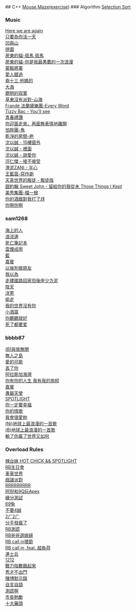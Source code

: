 <head>
<link ref="icon" type="image/png" href="hidden.png"/>
</head>
## C++ 
<a href="cpp/Mouse_Maze/Mouse_Maze.html" target="_blank">Mouse Maze(exercise)</a>
### Algorithm
<a href="cpp/algorithm/selection_sort/selection_sort.html" target="_blank">Selection Sort</a>
<br />


### Music
<a href="https://www.youtube.com/watch?v=oCTGXSK9hWo" target="_blank">Here we are again</a>
<br />
<a href="https://www.youtube.com/watch?v=-MBN6ar79Fc" target="_blank">只要為你活一天</a>
<br />
<a href="https://www.youtube.com/watch?v=PORWzNz9o90" target="_blank">凹與山</a>
<br />
<a href="https://www.youtube.com/watch?v=peEAo2J7SuU" target="_blank">拼圖</a>
<br />
<a href="https://www.youtube.com/watch?v=vcncUq1Jc2M" target="_blank">房東的貓-斑馬 斑馬</a>
<br />
<a href="https://www.youtube.com/watch?v=DHMx_B9-zdY" target="_blank">房東的貓-你是我最愚蠢的一次浪漫</a>
<br />
<a href="https://www.youtube.com/watch?v=1kM4-o4c-qY" target="_blank">蒙毅將軍</a>
<br />
<a href="https://www.youtube.com/watch?v=6D79CYTxvOM" target="_blank">愛人錯過</a>
<br />
<a href="https://www.youtube.com/watch?v=137QoB4tQfc" target="_blank">堯十三 他媽的</a>
<br />
<a href="https://www.youtube.com/watch?v=PdX3Fu0dkWI" target="_blank">大海</a>
<br />
<a href="https://www.youtube.com/watch?v=GzoV8klyGrQ" target="_blank">聰明的寂寞</a>
<br />
<a href="https://www.youtube.com/watch?v=3Jec0Q1gsOo" target="_blank">草東沒有派對-山海</a>
<br />
<a href="https://www.youtube.com/watch?v=e0eHvsAFZbU" target="_blank">Frandé 法蘭黛樂團-Every Word</a>
<br />
<a href="https://www.youtube.com/watch?v=p6c4TztpxC4" target="_blank">Tizzy Bac - You'll see</a>
<br />
<a href="https://www.youtube.com/watch?v=OeJYC04XKh4" target="_blank">青春禮讚</a>
<br />
<a href="https://www.youtube.com/watch?v=UBT0_HEsKaI" target="_blank">你迎面走來，再面無表情地離開</a>
<br />
<a href="https://www.youtube.com/watch?v=YhjK6n-EOjY" target="_blank">怕胖團-魚</a>
<br />
<a href="https://www.youtube.com/watch?v=wtFWcZGZO5w" target="_blank">乾淨的房間-疤</a>
<br />
<a href="https://www.youtube.com/watch?v=iWenK1ys9U4" target="_blank">沈以誠 - 15樓窗外</a>
<br />
<a href="https://www.youtube.com/watch?v=UF2dBuJo9z0" target="_blank">沈以誠 - 裡面</a>
<br />
<a href="https://www.youtube.com/watch?v=qEx_jCzEjHI" target="_blank">沈以誠 - 說愛你</a>
<br />
<a href="https://www.youtube.com/watch?v=C9Nfp4pnXmQ" target="_blank">河仁傑 - 接不接受</a>
<br />
<a href="https://www.youtube.com/watch?v=GedcwChv85k" target="_blank">渣泥ZANI - 半心</a>
<br />
<a href="https://www.youtube.com/watch?v=pM9zZinLvkA" target="_blank">王藍茵-惡作劇</a>
<br />
<a href="https://www.youtube.com/watch?v=sq6r4JQpO7Y" target="_blank">天真世界的叛徒 - 叛徒版</a>
<br />
<a href="https://www.youtube.com/watch?v=Q0Nn4TUXH5Y" target="_blank">甜約翰 Sweet John - 留給你的我從未 Those Things I Kept</a>
<br />
<a href="https://www.youtube.com/watch?v=ftfAAINr1zc" target="_blank">美秀集團-檔一根</a>
<br />
<a href="https://www.youtube.com/watch?v=ynaARgs_yvQ" target="_blank">你的酒館對我打了烊</a>
<br />
<a href="https://www.youtube.com/watch?v=M1tmYdeh6ZM" target="_blank">你啊你啊</a>
<br />


### sam1268
<a href="https://www.youtube.com/watch?v=xwKDL3vBC5U" target="_blank">海上的人</a>
<br />
<a href="https://www.youtube.com/watch?v=gj1aPwqEAv4" target="_blank">浪流連</a>
<br />
<a href="https://www.youtube.com/watch?v=9wy377MJzWg" target="_blank">死亡筆記本</a>
<br />
<a href="https://www.youtube.com/watch?v=ag8EI4CUdtA" target="_blank">雲煙成雨</a>
<br />
<a href="https://www.youtube.com/watch?v=oze6IrV7t9k" target="_blank">藍</a>
<br />
<a href="https://www.youtube.com/watch?v=TLTV9ty_Ngo" target="_blank">嘉賓</a>
<br />
<a href="https://www.youtube.com/watch?v=lIy7ZQ-c_sg" target="_blank">以後別做朋友</a>
<br />
<a href="https://www.youtube.com/watch?v=-zANQZ6_8rM" target="_blank">我以為</a>
<br />
<a href="https://www.youtube.com/watch?v=fheRcrjc1dg" target="_blank">走建國路回家但後座少ㄌ泥</a>
<br />
<a href="https://www.youtube.com/watch?v=C7mHc9HCRUc" target="_blank">陰天</a>
<br />
<a href="https://www.youtube.com/watch?v=2VsrZDGvuYs" target="_blank">洋蔥</a>
<br />
<a href="https://www.youtube.com/watch?v=YQpd5CwaZXA" target="_blank">偷走</a>
<br />
<a href="https://www.youtube.com/watch?v=zdCNtIpkbI0" target="_blank">我的世界沒有你</a>
<br />
<a href="https://www.youtube.com/watch?v=rJOAA7zmZ2M" target="_blank">小酒窩</a>
<br />
<a href="https://www.youtube.com/watch?v=rbNxlPrBdE8" target="_blank">你聽聽就好</a>
<br />
<a href="https://www.youtube.com/watch?v=HsnTxKrNvyo" target="_blank">死了都要爱</a>
<br />



### bbbb87
<a href="https://www.youtube.com/watch?v=xXjNgWPzZVM" target="_blank">(B)與我無關</a>
<br />
<a href="https://www.youtube.com/watch?v=lRnHHYoGa0s" target="_blank">無人之島</a>
<br />
<a href="https://www.youtube.com/watch?v=NWsw1Vkum_Y" target="_blank">愛的可能</a>
<br />
<a href="https://www.youtube.com/watch?v=ugYnm9n1TgI" target="_blank">丟了你</a>
<br />
<a href="https://www.youtube.com/watch?v=VwtbQ5CmWtA" target="_blank">阿拉斯加海灣</a>
<br />
<a href="https://www.youtube.com/watch?v=NWsw1Vkum_Y" target="_blank">你有你的人生 我有我的旅程</a>
<br />
<a href="https://www.youtube.com/watch?v=DUXAYN4itGk" target="_blank">嘉賓</a>
<br />
<a href="https://www.youtube.com/watch?v=NI_lTsIhhwA" target="_blank">專屬天使</a>
<br />
<a href="https://www.youtube.com/watch?v=t6ArcdE_MI4" target="_blank">SPOTLIGHT</a>
<br />
<a href="https://www.youtube.com/watch?v=sXkRc24Ww0E" target="_blank">你一定要幸福</a>
<br />
<a href="https://www.youtube.com/watch?v=HUkquoNR32w" target="_blank">你的情歌</a>
<br />
<a href="https://www.youtube.com/watch?v=hBeZTX0hZ30" target="_blank">我會很愛妳</a>
<br />
<a href="https://www.youtube.com/watch?v=Mav4yvrSlHc" target="_blank">(Ni)地球上最浪漫的一首歌</a>
<br />
<a href="https://www.youtube.com/watch?v=e2ts-KA1KrY" target="_blank">(B)地球上最浪漫的一首歌</a>
<br />
<a href="https://www.youtube.com/watch?v=XprdTvnqVIg" target="_blank">輸了你贏了世界又如何</a>



### Overload Rules
<a href="https://www.youtube.com/watch?v=AdudcVcMOgg" target="_blank">辣台妹 HOT CHICK && SPOTLIGHT</a>
<br />
<a href="https://www.youtube.com/watch?v=Lc0W60S5vV0" target="_blank">RB生日會</a>
<br />
<a href="https://www.youtube.com/watch?v=BYPu6kjn8jo" target="_blank">車車世界</a>
<br />
<a href="https://www.youtube.com/watch?v=i-iq4Isn4Cg" target="_blank">戲謔派對</a>
<br />
<a href="https://www.youtube.com/watch?v=XTekN6XUvqA" target="_blank">RRRRRRRRR</a>
<br />
<a href="https://www.youtube.com/watch?v=T0rm3hwY8lk" target="_blank">阿倪和9Q玩Apex</a>
<br />
<a href="https://www.youtube.com/watch?v=MuO9Dliddl8" target="_blank">緣分測試</a>
<br />
<a href="https://www.youtube.com/watch?v=5tD8lAw8lzQ" target="_blank">69兔</a>
<br />
<a href="https://www.youtube.com/watch?v=hneL2XbFQxs" target="_blank">不要4誠</a>
<br />
<a href="https://www.youtube.com/watch?v=TvHMG53dAGg" target="_blank">2ㄏ2ㄏ</a>
<br />
<a href="https://www.youtube.com/watch?v=cPFhQU0v364" target="_blank">分手發瘋了</a>
<br />
<a href="https://www.youtube.com/watch?v=sNDA7kJq3rA" target="_blank">RB測謊</a>
<br />
<a href="https://www.youtube.com/watch?v=amrKkdY1KQ8" target="_blank">RB爸爸選媳婦</a>
<br />
<a href="https://www.youtube.com/watch?v=3DU_m7Y1j2g" target="_blank">RB call in環節</a>
<br />
<a href="https://www.youtube.com/watch?v=ZGuKpXmq6oE" target="_blank">RB call in .feat. 超負荷</a>
<br />
<a href="https://www.youtube.com/watch?v=aHlvmW7TXFk" target="_blank">連士兵</a>
<br />
<a href="https://www.youtube.com/watch?v=cRnJCsrGU0Y" target="_blank">1212</a>
<br />
<a href="https://www.youtube.com/watch?v=ux0lx89C51E" target="_blank">戰力指數飆起來</a>
<br />
<a href="https://www.youtube.com/watch?v=7juGn-kXFKE" target="_blank">秀才不出門</a>
<br />
<a href="https://www.youtube.com/watch?v=zSf12rwQ5G4" target="_blank">賭博默示錄</a>
<br />
<a href="https://www.youtube.com/watch?v=HLVYx81aG4o" target="_blank">自言自語</a>
<br />
<a href="https://www.youtube.com/watch?v=p3BqSjS1xBw" target="_blank">測謊啊</a>
<br />
<a href="https://www.youtube.com/watch?v=bnikzM43h3c" target="_blank">市長勉勵</a>
<br />
<a href="https://www.youtube.com/watch?v=rxrVSVRS_Ck" target="_blank">十大藥頭</a>
